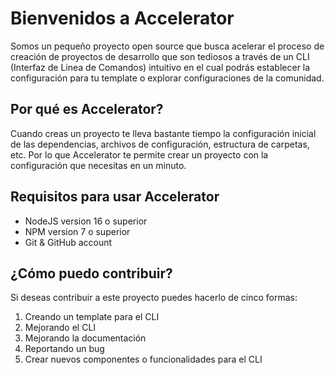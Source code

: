 # Bienvenidos a Accelerator
 
Somos un pequeño proyecto open source que busca acelerar el proceso de creación de proyectos de desarrollo que son tediosos a través de un CLI (Interfaz de Linea de Comandos) intuitivo en el cual podrás establecer la configuración para tu template o explorar configuraciones de la comunidad.

## Por qué es Accelerator?

Cuando creas un proyecto te lleva bastante tiempo la configuración inicial de las dependencias, archivos de configuración, estructura de carpetas, etc. Por lo que Accelerator te permite crear un proyecto con la configuración que necesitas en un minuto.

## Requisitos para usar Accelerator

  * NodeJS version 16 o superior
  * NPM version 7 o superior
  * Git & GitHub account

## ¿Cómo puedo contribuir?

Si deseas contribuir a este proyecto puedes hacerlo de cinco formas:

  1. Creando un template para el CLI
  2. Mejorando el CLI
  3. Mejorando la documentación
  4. Reportando un bug
  5. Crear nuevos componentes o funcionalidades para el CLI
